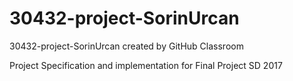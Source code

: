 # 30432-project-SorinUrcan
30432-project-SorinUrcan created by GitHub Classroom

Project Specification and implementation for Final Project SD 2017
